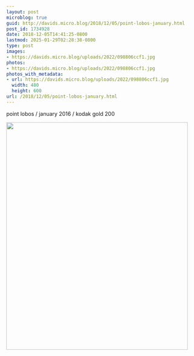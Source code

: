 ```yaml
---
layout: post
microblog: true
guid: http://davids.micro.blog/2018/12/05/point-lobos-january.html
post_id: 1734928
date: 2018-12-05T14:41:25-0800
lastmod: 2025-01-29T02:28:38-0800
type: post
images:
- https://davids.micro.blog/uploads/2022/098806ccf1.jpg
photos:
- https://davids.micro.blog/uploads/2022/098806ccf1.jpg
photos_with_metadata:
- url: https://davids.micro.blog/uploads/2022/098806ccf1.jpg
  width: 480
  height: 600
url: /2018/12/05/point-lobos-january.html
---
```

point lobos / january 2016 / kodak gold 200

<img src="/uploads/2022/098806ccf1.jpg" width="480" height="600" alt="">
